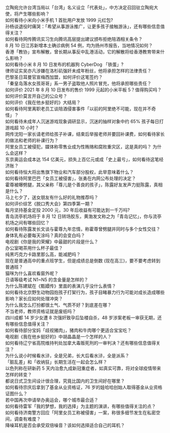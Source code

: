 立陶宛允许台湾当局以「台湾」名义设立「代表处」，中方决定召回驻立陶宛大使，将产生哪些影响？  
如何看待小米向小米手机 1 首批用户发放 1999 元红包?  
孙杨谈退役时痛哭：「希望从事游泳推广，让更多孩子接触游泳」，还有哪些信息值得关注？  
如何看待网传腾讯实习生向腾讯高层提出建议颁布拒绝陪酒相关条令？  
8 月 10 日江苏新增本土确诊病例 54 例，均为扬州市报告，当地情况如何？  
香港「教协」宣布解散，曾长期从事反中乱港活动，它的解散将给香港教育带来什么影响？  
如何看待小米 8 月 10 日发布的机器狗 CyberDog 「铁蛋」?  
律师证实吴亦凡涉嫌在洛杉矶强奸未成年粉丝，他将承担怎样的法律责任？  
巴黎圣日耳曼官宣梅西加盟，如何评价这笔签约？  
「秦皇岛落水女孩哥哥」系一男子盗取他人照片冒充，他将承担哪些责任？  
如何评价 2021 年 8 月 10 日发布的售价 1999 元起的小米平板 5？值得购买吗？  
如何评价莫言开自己的公众号？  
如何评价《我在他乡挺好的》大结局？  
如何看待阿里离职老员工谈陪酒侵害事件「以前的阿里绝不可能，现在并不奇怪」？  
如何看待未成年人沉迷游戏现象调研显示，沉迷的抽样对象中约 65% 孩子每日打游戏超 10 小时？  
网传沈阳一家长请老师给孩子补课，结束后举报老师并要回补课费，如何看待家长的做法和老师的补课行为？  
阿里女员工被侵犯，媒体称零售业成为性贿赂和腐败重灾区，这是真的吗？ 为什么会这样？  
东京奥运会成本达 154 亿美元，损失上百亿元或成「史上最亏」，如何看待这笔经济账？  
如何看待恒大将出售旗下物业和汽车部分股权，此举意味着什么？  
如何看待阿里巴巴「女员工被侵害」，张勇在内网公布处理的决定？  
霍尊被曝劈腿，其父亲称「尊儿是个善良的孩子」，陈露好友发声力挺陈露，真相是什么？  
马上七夕了，送女朋友有什么好的礼物推荐吗？  
如何评价综艺《脱口秀大会》第四季第一期？  
每月坚持基金定投 2000 元，30 年后收益有可能达到一千万吗?  
青岛流亭机场将于 8 月 12 日转场胶东，黄渤发文称之为「青岛记忆」，你与流亭机场之间有哪些回忆？  
如何看待陈露发长文谈与霍尊九年恋情，称霍尊曾劈腿并同时与多个女性交往？  
身体乳有必要每天涂吗？真的会变白吗？  
电视剧《你是我的荣耀》中最甜的片段是什么？  
办公室喝茶用什么杯子最佳？  
纯黑巧克力卡路里那么高，能减肥吗？  
现在是普通高中的重点班学生，但是成绩总是倒数 (现在高三)，要不要考虑转到普通班？  
猫咪为什么喜欢看窗外呢？  
日语等级考试 N1~N5 的含金量是怎样的？  
为什么陈建斌在《甄嬛传》里面的表演几乎没什么表情？  
如何看待北京野生动物园抱孩子打架行为，孩子目睹暴力行为可能对成长造成哪些影响？家长应如何处理冲突？  
为什么我怎么打扮都很土气、气质不好？到底差在哪？  
不当老师，教师资格证就是废纸吗？  
四川成都 14 岁少女遭 8 次强奸致孕后坠楼自杀，48 岁涉案老板一审获无期，还有哪些信息值得关注？  
如何看待部分宝妈「歧视猪肉」，猪肉和牛肉哪个更适合宝宝吃？  
电视剧《我在他乡挺好的》中胡晶晶是一个怎样的人？  
如何看待辽宁省高院维持判处加拿大毒贩死刑的一审判决？还有哪些信息值得关注？  
为什么说小时候看水浒，全是兄弟，长大后看水浒，全是派系？  
「脏乱差」和「收纳狂」长期生活在一起会怎么样？  
以色列称在研新药 5 天内治愈九成新冠重症者，如真实可靠，将对全球疫情带来怎样的转变？  
都说日式卫生间设计很合理，究竟比国内的卫生间好在哪里？  
如何看待宗庆后拿到了基金从业资格证，76 岁的娃哈哈创始人取得基金从业资格证图什么？  
若中国再次申请举办奥运会，哪个城市最合适？  
如何看待雷军「我的梦想，我的选择」为主题的演讲，有哪些值得关注的点？  
如何看待济南警方回应「阿里女员工称被侵害」一案，称很多细节发生在私密空间，调查有难度？  
降噪耳机是否会承受双倍噪音？该如何选择适合自己的耳机？  
